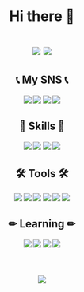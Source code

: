 <div align="center">
<h1>Hi there 👋<br><br>
<a href="https://hits.seeyoufarm.com"><img src="https://hits.seeyoufarm.com/api/count/incr/badge.svg?url=https%3A%2F%2Fgithub.com%2FJJIIIINN%2Fhit-counter&count_bg=%23FB9C8B&title_bg=%23555555&icon=tui.svg&icon_color=%235BE1FD&title=hits&edge_flat=false"/></a>
<img src="https://img.shields.io/github/followers/JJIIIINN?style=social">
<h2>📞 My SNS 📞
<h4><a href="https://www.facebook.com/profile.php?id=100011705792413" target="_blank"><img src="https://img.shields.io/badge/Facebook-1877F2?style/badge&logo=Facebook&logoColor=white"></a>
<a href="https://www.instagram.com/ji_in_0724/" target="_blank"><img src="https://img.shields.io/badge/Instagram-E4405F?style/badge&logo=Instagram&logoColor=white"></a>
<a href="https://mail.google.com/mail/u/0/#inbox" target="_blank"><img src="https://img.shields.io/badge/kgb21537@gmail.com-EA4335?style/badge&logo=Gmail&logoColor=white"></a>
<img src="https://img.shields.io/badge/010 5817 2022-00A98F?style/badge&logo=About.me&logoColor=white">
<h2>🦾 Skills 🦾
<h4><img src="https://img.shields.io/badge/C-A8B9CC?style/badge&logo=C&logoColor=white">
<img src="https://img.shields.io/badge/HTML5-E34F26?style/badge&logo=HTML5&logoColor=white">
<img src="https://img.shields.io/badge/CSS3-1572B6?style/badge&logo=CSS3&logoColor=white">
<img src="https://img.shields.io/badge/JavaScript-F7DF1E?style/badge&logo=JavaScript&logoColor=white">
<h2>🛠 Tools 🛠
<h4><img src="https://img.shields.io/badge/Git-F05032?style/badge&logo=Git&logoColor=white">
<img src="https://img.shields.io/badge/GitKraken-179287?style/badge&logo=GitKraKen&logoColor=white">
<img src="https://img.shields.io/badge/Visual Studio Code-007ACC?style/badge&logo=Visual Studio Code&logoColor=white">
<img src="https://img.shields.io/badge/Visual Studio-5C2D91?style/badge&logo=Visual Studio&logoColor=white">
<img src="https://img.shields.io/badge/GitHub-181717?style/badge&logo=GitHub&logoColor=white">
<img src="https://img.shields.io/badge/Postman-FF6C37?style/badge&logo=Postman&logoColor=white">
<h2>✏ Learning ✏
<h4>
<img src="https://img.shields.io/badge/Kotlin-7F52FF?style/badge&logo=Kotlin&logoColor=white">
<img src="https://img.shields.io/badge/Java-007396?style/badge&logo=Java&logoColor=white">
<img src="https://img.shields.io/badge/Python-3776AB?style/badge&logo=Python&logoColor=white">
<img src="https://img.shields.io/badge/React-61DAFB?style/badge&logo=React&logoColor=white">
</div>
  <p align="center">
  <a href="https://github.com/JJIIIINN/github-readme-stats">
    <br><br><img src="https://github-readme-stats.vercel.app/api?username=JJIIIINN&bg_color=30,e96443,904e95&title_color=fff&text_color=fff"/>
  </a>
  </p>
